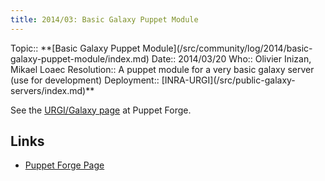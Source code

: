 ```yaml
---
title: 2014/03: Basic Galaxy Puppet Module
---
```



<div class='logbox'>
 Topic:: **[Basic Galaxy Puppet Module](/src/community/log/2014/basic-galaxy-puppet-module/index.md)
 Date:: 2014/03/20
 Who:: Olivier Inizan, Mikael Loaec
 Resolution:: A puppet module for a very basic galaxy server (use for development)
 Deployment:: [INRA-URGI](/src/public-galaxy-servers/index.md)**
</div>

See the [URGI/Galaxy page](https://forge.puppetlabs.com/urgi/galaxy) at Puppet Forge.

## Links

* [Puppet Forge Page](https://forge.puppetlabs.com/urgi/galaxy)

